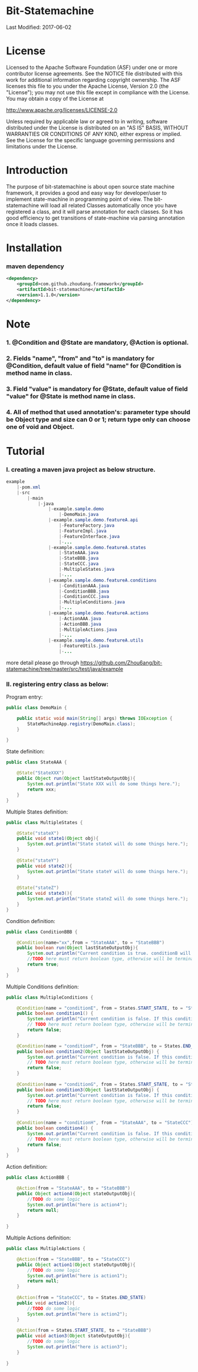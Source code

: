 Bit-Statemachine
=============

Last Modified: 2017-06-02

License
=======

Licensed to the Apache Software Foundation (ASF) under one
or more contributor license agreements. See the NOTICE file
distributed with this work for additional information
regarding copyright ownership. The ASF licenses this file
to you under the Apache License, Version 2.0 (the
"License"); you may not use this file except in compliance
with the License. You may obtain a copy of the License at

  http://www.apache.org/licenses/LICENSE-2.0

Unless required by applicable law or agreed to in writing,
software distributed under the License is distributed on an
"AS IS" BASIS, WITHOUT WARRANTIES OR CONDITIONS OF ANY
KIND, either express or implied. See the License for the
specific language governing permissions and limitations
under the License.

Introduction
============
The purpose of bit-statemachine is about open source state machine 
framework, it provides a good and easy way for developer/user to 
implement state-machine in programming point of view. The 
bit-statemachine will load all related Classes automatically once 
you have registered a class, and it will parse annotation for each
classes. So it has good efficiency to get transitions of state-machine
via parsing annotation once it loads classes.

Installation
============
### maven dependency
```xml
<dependency>
    <groupId>com.github.zhou6ang.framework</groupId>
    <artifactId>bit-statemachine</artifactId>
    <version>1.1.0</version>
</dependency>
```

Note
=========
### 1. @Condition and @State are mandatory, @Action is optional.
### 2. Fields "name", "from" and "to" is mandatory for @Condition, default value of field "name" for @Condition is method name in class.
### 3. Field "value" is mandatory for @State, default value of field "value" for @State is method name in class.
### 4. All of method that used annotation's: parameter type should be Object type and size can 0 or 1; return type only can choose one of void and Object.

Tutorial
=========
### I. creating a maven java project as below structure.

```java
example
	|-pom.xml
	|-src
		|-main
			|-java
				|-example.sample.demo
					|-DemoMain.java
				|-example.sample.demo.featureA.api
					|-FeatureFactory.java
					|-FeatureImpl.java
					|-FeatureInterface.java
					|-...
				|-example.sample.demo.featureA.states
					|-StateAAA.java
					|-StateBBB.java
					|-StateCCC.java
					|-MultipleStates.java
					|-...
				|-example.sample.demo.featureA.conditions
					|-ConditionAAA.java
					|-ConditionBBB.java
					|-ConditionCCC.java
					|-MultipleConditions.java
					|-...
				|-example.sample.demo.featureA.actions
					|-ActionAAA.java
					|-ActionBBB.java
					|-MultipleActions.java
					|-...
				|-example.sample.demo.featureA.utils
					|-FeatureUtils.java
					|-...
```
more detail please go through https://github.com/Zhou6ang/bit-statemachine/tree/master/src/test/java/example

### II. registering entry class as below:

Program entry:
```java
public class DemoMain {

	public static void main(String[] args) throws IOException {
		StateMachineApp.registry(DemoMain.class);
	}

}
```

State definition:
```java
public class StateAAA {
	
	@State("StateXXX")
	public Object run(Object lastStateOutputObj){
		System.out.println("State XXX will do some things here.");
		return xxx;
	}
}
```


Multiple States definition:
```java
public class MultipleStates {

	@State("stateX")
	public void state1(Object obj){
		System.out.println("State stateX will do some things here.");
	}
	
	@State("stateY")
	public void state2(){
		System.out.println("State stateY will do some things here.");
	}
	
	@State("stateZ")
	public void state3(){
		System.out.println("State stateZ will do some things here.");
	}
}
```

Condition definition:
```java
public class ConditionBBB {

	@Condition(name="xx",from = "StateAAA", to = "StateBBB")
	public boolean run(Object lastStateOutputObj){
		System.out.println("Current condition is true. conditionB will do some condition checking here.");
		//TODO here must return boolean type, otherwise will be terminated.
		return true;
	}
}
```

Multiple Conditions definition:
```java
public class MultipleConditions {

	@Condition(name = "conditionE", from = States.START_STATE, to = "StateBBB")
	public boolean condition1() {
		System.out.println("Current condition is false. If this condition is true, then switching over to StateBBB from START_STATE.");
		// TODO here must return boolean type, otherwise will be terminated.
		return false;
	}

	@Condition(name = "conditionF", from = "StateBBB", to = States.END_STATE)
	public boolean condition2(Object lastStateOutputObj) {
		System.out.println("Current condition is false. If this condition is true, then switching over to END_STATE from StateBBB.");
		// TODO here must return boolean type, otherwise will be terminated.
		return false;
	}
	
	@Condition(name = "conditionG", from = States.START_STATE, to = "StateCCC")
	public boolean condition3(Object lastStateOutputObj) {
		System.out.println("Current condition is false. If this condition is true, then switching over to StateCCC from START_STATE.");
		// TODO here must return boolean type, otherwise will be terminated.
		return false;
	}
	
	@Condition(name = "conditionH", from = "StateAAA", to = "StateCCC")
	public boolean condition4() {
		System.out.println("Current condition is false. If this condition is true, then switching over to StateCCC from StateAAA.");
		// TODO here must return boolean type, otherwise will be terminated.
		return false;
	}
}
```

Action definition:
```java
public class ActionBBB {

	@Action(from = "StateAAA", to = "StateBBB")
	public Object action4(Object stateOutputObj){
		//TODO do some logic
		System.out.println("here is action4");
		return null;
	}
	
}
```

Multiple Actions definition:
```java
public class MultipleActions {

	@Action(from = "StateBBB", to = "StateCCC")
	public Object action1(Object stateOutputObj){
		//TODO do some logic
		System.out.println("here is action1");
		return null;
	}
	
	@Action(from = "StateCCC", to = States.END_STATE)
	public void action2(){
		//TODO do some logic
		System.out.println("here is action2");
	}
	
	@Action(from = States.START_STATE, to = "StateBBB")
	public void action3(Object stateOutputObj){
		//TODO do some logic
		System.out.println("here is action3");
	}
	
}
```


